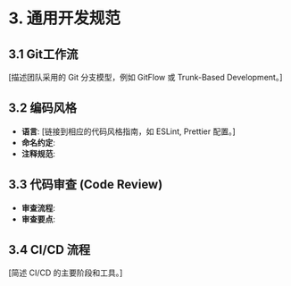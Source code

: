 # 3. 通用开发规范

## 3.1 Git工作流

[描述团队采用的 Git 分支模型，例如 GitFlow 或 Trunk-Based Development。]

## 3.2 编码风格

- **语言**: [链接到相应的代码风格指南，如 ESLint, Prettier 配置。]
- **命名约定**: 
- **注释规范**:

## 3.3 代码审查 (Code Review)

- **审查流程**:
- **审查要点**:

## 3.4 CI/CD 流程

[简述 CI/CD 的主要阶段和工具。]
